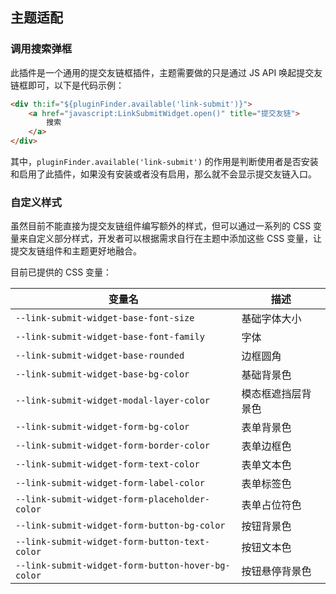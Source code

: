 

## 主题适配

### 调用搜索弹框

此插件是一个通用的提交友链框插件，主题需要做的只是通过 JS API 唤起提交友链框即可，以下是代码示例：

```html
<div th:if="${pluginFinder.available('link-submit')}">
    <a href="javascript:LinkSubmitWidget.open()" title="提交友链">
        搜索
    </a>
</div>
```

其中，`pluginFinder.available('link-submit')` 的作用是判断使用者是否安装和启用了此插件，如果没有安装或者没有启用，那么就不会显示提交友链入口。


### 自定义样式

虽然目前不能直接为提交友链组件编写额外的样式，但可以通过一系列的 CSS 变量来自定义部分样式，开发者可以根据需求自行在主题中添加这些 CSS 变量，让提交友链组件和主题更好地融合。

目前已提供的 CSS 变量：

| 变量名                                              | 描述              |
|-----------------------------------------------------|-----------------|
| `--link-submit-widget-base-font-size`               | 基础字体大小       |
| `--link-submit-widget-base-font-family`             | 字体              |
| `--link-submit-widget-base-rounded`                 | 边框圆角           |
| `--link-submit-widget-base-bg-color`                | 基础背景色         |
| `--link-submit-widget-modal-layer-color`            | 模态框遮挡层背景色 |
| `--link-submit-widget-form-bg-color`                | 表单背景色         |
| `--link-submit-widget-form-border-color`            | 表单边框色         |
| `--link-submit-widget-form-text-color`              | 表单文本色         |
| `--link-submit-widget-form-label-color`             | 表单标签色         |
| `--link-submit-widget-form-placeholder-color`       | 表单占位符色       |
| `--link-submit-widget-form-button-bg-color`         | 按钮背景色         |
| `--link-submit-widget-form-button-text-color`       | 按钮文本色         |
| `--link-submit-widget-form-button-hover-bg-color`   | 按钮悬停背景色     |

